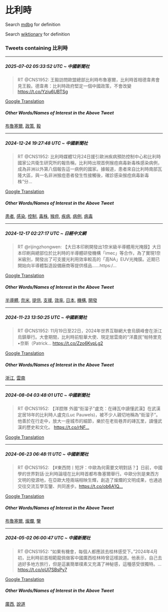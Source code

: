 # 比利時

Search [mdbg](https://www.mdbg.net/chinese/dictionary?page=worddict&wdrst=0&wdqb=比利時) for definition

Search [wiktionary](https://en.wiktionary.org/wiki/比利時) for definition

### Tweets containing 比利時

___
##### 2025-07-02 05:33:52 UTC ~ 中國新聞社
> RT @CNS1952: 王毅訪問歐盟總部比利時布魯塞爾，比利時首相德韋弗會見王毅。德韋弗：比利時政府堅定一個中國政策，不會改變 https://t.co/Yziu6UBTSg

[Google Translation](https://translate.google.com/?hi=en&tab=TT&sl=zh-CN&tl=en&op=translate&text=RT+%40CNS1952%3A+%E7%8E%8B%E6%AF%85%E8%A8%AA%E5%95%8F%E6%AD%90%E7%9B%9F%E7%B8%BD%E9%83%A8%E6%AF%94%E5%88%A9%E6%99%82%E5%B8%83%E9%AD%AF%E5%A1%9E%E7%88%BE%EF%BC%8C%E6%AF%94%E5%88%A9%E6%99%82%E9%A6%96%E7%9B%B8%E5%BE%B7%E9%9F%8B%E5%BC%97%E6%9C%83%E8%A6%8B%E7%8E%8B%E6%AF%85%E3%80%82%E5%BE%B7%E9%9F%8B%E5%BC%97%EF%BC%9A%E6%AF%94%E5%88%A9%E6%99%82%E6%94%BF%E5%BA%9C%E5%A0%85%E5%AE%9A%E4%B8%80%E5%80%8B%E4%B8%AD%E5%9C%8B%E6%94%BF%E7%AD%96%EF%BC%8C%E4%B8%8D%E6%9C%83%E6%94%B9%E8%AE%8A+https%3A%2F%2Ft.co%2FYziu6UBTSg)
##### Other Words/Names of Interest in the Above Tweet
[布魯塞爾](布魯塞爾.md), [政策](政策.md), [毅](毅.md)
___
##### 2024-12-24 19:27:48 UTC ~ 中國新聞社
> RT @CNS1952: 比利時媒體12月24日援引歐洲疾病預防控制中心和比利時國家公共衛生研究所的報告稱，比利時出現首例猴痘病毒新毒株感染病例，成為非洲以外第八個報告這一病例的國家。據報道，患者來自比利時南部瓦隆大區，與一名非洲猴痘患者發生性接觸後，確診感染猴痘病毒新毒株“分…

[Google Translation](https://translate.google.com/?hi=en&tab=TT&sl=zh-CN&tl=en&op=translate&text=RT+%40CNS1952%3A+%E6%AF%94%E5%88%A9%E6%99%82%E5%AA%92%E9%AB%9412%E6%9C%8824%E6%97%A5%E6%8F%B4%E5%BC%95%E6%AD%90%E6%B4%B2%E7%96%BE%E7%97%85%E9%A0%90%E9%98%B2%E6%8E%A7%E5%88%B6%E4%B8%AD%E5%BF%83%E5%92%8C%E6%AF%94%E5%88%A9%E6%99%82%E5%9C%8B%E5%AE%B6%E5%85%AC%E5%85%B1%E8%A1%9B%E7%94%9F%E7%A0%94%E7%A9%B6%E6%89%80%E7%9A%84%E5%A0%B1%E5%91%8A%E7%A8%B1%EF%BC%8C%E6%AF%94%E5%88%A9%E6%99%82%E5%87%BA%E7%8F%BE%E9%A6%96%E4%BE%8B%E7%8C%B4%E7%97%98%E7%97%85%E6%AF%92%E6%96%B0%E6%AF%92%E6%A0%AA%E6%84%9F%E6%9F%93%E7%97%85%E4%BE%8B%EF%BC%8C%E6%88%90%E7%82%BA%E9%9D%9E%E6%B4%B2%E4%BB%A5%E5%A4%96%E7%AC%AC%E5%85%AB%E5%80%8B%E5%A0%B1%E5%91%8A%E9%80%99%E4%B8%80%E7%97%85%E4%BE%8B%E7%9A%84%E5%9C%8B%E5%AE%B6%E3%80%82%E6%93%9A%E5%A0%B1%E9%81%93%EF%BC%8C%E6%82%A3%E8%80%85%E4%BE%86%E8%87%AA%E6%AF%94%E5%88%A9%E6%99%82%E5%8D%97%E9%83%A8%E7%93%A6%E9%9A%86%E5%A4%A7%E5%8D%80%EF%BC%8C%E8%88%87%E4%B8%80%E5%90%8D%E9%9D%9E%E6%B4%B2%E7%8C%B4%E7%97%98%E6%82%A3%E8%80%85%E7%99%BC%E7%94%9F%E6%80%A7%E6%8E%A5%E8%A7%B8%E5%BE%8C%EF%BC%8C%E7%A2%BA%E8%A8%BA%E6%84%9F%E6%9F%93%E7%8C%B4%E7%97%98%E7%97%85%E6%AF%92%E6%96%B0%E6%AF%92%E6%A0%AA%E2%80%9C%E5%88%86%E2%80%A6)
##### Other Words/Names of Interest in the Above Tweet
[患者](患者.md), [感染](感染.md), [控制](控制.md), [毒株](毒株.md), [猴痘](猴痘.md), [疾病](疾病.md), [病例](病例.md), [病毒](病毒.md)
___
##### 2024-12-17 02:27:17 UTC ~ 日經中文網
> RT @rijingzhongwen: 【大日本印刷開發出1奈米級半導體用光掩膜】大日本印刷與總部位於比利時的半導體研發機構「imec」等合作，為了實現1奈米級別，開發出了可支援光利用效率較高的「高NA」EUV光掩膜。近期已開始向半導體製造設備廠商等提供樣品……https:/…

[Google Translation](https://translate.google.com/?hi=en&tab=TT&sl=zh-CN&tl=en&op=translate&text=RT+%40rijingzhongwen%3A+%E3%80%90%E5%A4%A7%E6%97%A5%E6%9C%AC%E5%8D%B0%E5%88%B7%E9%96%8B%E7%99%BC%E5%87%BA1%E5%A5%88%E7%B1%B3%E7%B4%9A%E5%8D%8A%E5%B0%8E%E9%AB%94%E7%94%A8%E5%85%89%E6%8E%A9%E8%86%9C%E3%80%91%E5%A4%A7%E6%97%A5%E6%9C%AC%E5%8D%B0%E5%88%B7%E8%88%87%E7%B8%BD%E9%83%A8%E4%BD%8D%E6%96%BC%E6%AF%94%E5%88%A9%E6%99%82%E7%9A%84%E5%8D%8A%E5%B0%8E%E9%AB%94%E7%A0%94%E7%99%BC%E6%A9%9F%E6%A7%8B%E3%80%8Cimec%E3%80%8D%E7%AD%89%E5%90%88%E4%BD%9C%EF%BC%8C%E7%82%BA%E4%BA%86%E5%AF%A6%E7%8F%BE1%E5%A5%88%E7%B1%B3%E7%B4%9A%E5%88%A5%EF%BC%8C%E9%96%8B%E7%99%BC%E5%87%BA%E4%BA%86%E5%8F%AF%E6%94%AF%E6%8F%B4%E5%85%89%E5%88%A9%E7%94%A8%E6%95%88%E7%8E%87%E8%BC%83%E9%AB%98%E7%9A%84%E3%80%8C%E9%AB%98NA%E3%80%8DEUV%E5%85%89%E6%8E%A9%E8%86%9C%E3%80%82%E8%BF%91%E6%9C%9F%E5%B7%B2%E9%96%8B%E5%A7%8B%E5%90%91%E5%8D%8A%E5%B0%8E%E9%AB%94%E8%A3%BD%E9%80%A0%E8%A8%AD%E5%82%99%E5%BB%A0%E5%95%86%E7%AD%89%E6%8F%90%E4%BE%9B%E6%A8%A3%E5%93%81%E2%80%A6%E2%80%A6https%3A%2F%E2%80%A6)
##### Other Words/Names of Interest in the Above Tweet
[半導體](半導體.md), [奈米](奈米.md), [提供](提供.md), [支援](支援.md), [效率](效率.md), [日本](日本.md), [機構](機構.md), [開發](開發.md)
___
##### 2024-11-23 13:50:25 UTC ~ 中國新聞社
> RT @CNS1952: 11月19日至22日，2024年世界互聯網大會烏鎮峰會在浙江烏鎮舉行。大會期間，比利時前駐華大使、現定居雲南的“洋農民”帕特里克•奈斯（Patrick… https://t.co/Zzo6KvpLg2

[Google Translation](https://translate.google.com/?hi=en&tab=TT&sl=zh-CN&tl=en&op=translate&text=RT+%40CNS1952%3A+11%E6%9C%8819%E6%97%A5%E8%87%B322%E6%97%A5%EF%BC%8C2024%E5%B9%B4%E4%B8%96%E7%95%8C%E4%BA%92%E8%81%AF%E7%B6%B2%E5%A4%A7%E6%9C%83%E7%83%8F%E9%8E%AE%E5%B3%B0%E6%9C%83%E5%9C%A8%E6%B5%99%E6%B1%9F%E7%83%8F%E9%8E%AE%E8%88%89%E8%A1%8C%E3%80%82%E5%A4%A7%E6%9C%83%E6%9C%9F%E9%96%93%EF%BC%8C%E6%AF%94%E5%88%A9%E6%99%82%E5%89%8D%E9%A7%90%E8%8F%AF%E5%A4%A7%E4%BD%BF%E3%80%81%E7%8F%BE%E5%AE%9A%E5%B1%85%E9%9B%B2%E5%8D%97%E7%9A%84%E2%80%9C%E6%B4%8B%E8%BE%B2%E6%B0%91%E2%80%9D%E5%B8%95%E7%89%B9%E9%87%8C%E5%85%8B%E2%80%A2%E5%A5%88%E6%96%AF%EF%BC%88Patrick%E2%80%A6+https%3A%2F%2Ft.co%2FZzo6KvpLg2)
##### Other Words/Names of Interest in the Above Tweet
[浙江](浙江.md), [雲南](雲南.md)
___
##### 2024-08-04 03:48:01 UTC ~ 中國新聞社
> RT @CNS1952: 【洋腔隊 外國“街溜子”盧克：在磚瓦中讀懂武漢】在武漢定居18年的比利時人盧克(Luc Pauwels)，被不少人親切地稱為“街溜子”。他善於在行走中，放大一座城市的細節，樂於在老街巷弄的磚瓦里，讀懂武漢的歷史和文化。 https://t.co/rNF…

[Google Translation](https://translate.google.com/?hi=en&tab=TT&sl=zh-CN&tl=en&op=translate&text=RT+%40CNS1952%3A+%E3%80%90%E6%B4%8B%E8%85%94%E9%9A%8A+%E5%A4%96%E5%9C%8B%E2%80%9C%E8%A1%97%E6%BA%9C%E5%AD%90%E2%80%9D%E7%9B%A7%E5%85%8B%EF%BC%9A%E5%9C%A8%E7%A3%9A%E7%93%A6%E4%B8%AD%E8%AE%80%E6%87%82%E6%AD%A6%E6%BC%A2%E3%80%91%E5%9C%A8%E6%AD%A6%E6%BC%A2%E5%AE%9A%E5%B1%8518%E5%B9%B4%E7%9A%84%E6%AF%94%E5%88%A9%E6%99%82%E4%BA%BA%E7%9B%A7%E5%85%8B%28Luc+Pauwels%29%EF%BC%8C%E8%A2%AB%E4%B8%8D%E5%B0%91%E4%BA%BA%E8%A6%AA%E5%88%87%E5%9C%B0%E7%A8%B1%E7%82%BA%E2%80%9C%E8%A1%97%E6%BA%9C%E5%AD%90%E2%80%9D%E3%80%82%E4%BB%96%E5%96%84%E6%96%BC%E5%9C%A8%E8%A1%8C%E8%B5%B0%E4%B8%AD%EF%BC%8C%E6%94%BE%E5%A4%A7%E4%B8%80%E5%BA%A7%E5%9F%8E%E5%B8%82%E7%9A%84%E7%B4%B0%E7%AF%80%EF%BC%8C%E6%A8%82%E6%96%BC%E5%9C%A8%E8%80%81%E8%A1%97%E5%B7%B7%E5%BC%84%E7%9A%84%E7%A3%9A%E7%93%A6%E9%87%8C%EF%BC%8C%E8%AE%80%E6%87%82%E6%AD%A6%E6%BC%A2%E7%9A%84%E6%AD%B7%E5%8F%B2%E5%92%8C%E6%96%87%E5%8C%96%E3%80%82+https%3A%2F%2Ft.co%2FrNF%E2%80%A6)
___
##### 2024-06-23 06:48:11 UTC ~ 中國新聞社
> RT @CNS1952: 【#東西問丨短評：中歐為何需要文明對話？】日前，中國學的世界對話·比利時論壇在比利時首都布魯塞爾舉行。中歐分別是東西方文明的發源地，在亞歐大陸兩端相映生輝，創造了燦爛的文明成果，也通過交往交流互學互鑒、共同進步。https://t.co/ob6A1Q…

[Google Translation](https://translate.google.com/?hi=en&tab=TT&sl=zh-CN&tl=en&op=translate&text=RT+%40CNS1952%3A+%E3%80%90%23%E6%9D%B1%E8%A5%BF%E5%95%8F%E4%B8%A8%E7%9F%AD%E8%A9%95%EF%BC%9A%E4%B8%AD%E6%AD%90%E7%82%BA%E4%BD%95%E9%9C%80%E8%A6%81%E6%96%87%E6%98%8E%E5%B0%8D%E8%A9%B1%EF%BC%9F%E3%80%91%E6%97%A5%E5%89%8D%EF%BC%8C%E4%B8%AD%E5%9C%8B%E5%AD%B8%E7%9A%84%E4%B8%96%E7%95%8C%E5%B0%8D%E8%A9%B1%C2%B7%E6%AF%94%E5%88%A9%E6%99%82%E8%AB%96%E5%A3%87%E5%9C%A8%E6%AF%94%E5%88%A9%E6%99%82%E9%A6%96%E9%83%BD%E5%B8%83%E9%AD%AF%E5%A1%9E%E7%88%BE%E8%88%89%E8%A1%8C%E3%80%82%E4%B8%AD%E6%AD%90%E5%88%86%E5%88%A5%E6%98%AF%E6%9D%B1%E8%A5%BF%E6%96%B9%E6%96%87%E6%98%8E%E7%9A%84%E7%99%BC%E6%BA%90%E5%9C%B0%EF%BC%8C%E5%9C%A8%E4%BA%9E%E6%AD%90%E5%A4%A7%E9%99%B8%E5%85%A9%E7%AB%AF%E7%9B%B8%E6%98%A0%E7%94%9F%E8%BC%9D%EF%BC%8C%E5%89%B5%E9%80%A0%E4%BA%86%E7%87%A6%E7%88%9B%E7%9A%84%E6%96%87%E6%98%8E%E6%88%90%E6%9E%9C%EF%BC%8C%E4%B9%9F%E9%80%9A%E9%81%8E%E4%BA%A4%E5%BE%80%E4%BA%A4%E6%B5%81%E4%BA%92%E5%AD%B8%E4%BA%92%E9%91%92%E3%80%81%E5%85%B1%E5%90%8C%E9%80%B2%E6%AD%A5%E3%80%82https%3A%2F%2Ft.co%2Fob6A1Q%E2%80%A6)
##### Other Words/Names of Interest in the Above Tweet
[布魯塞爾](布魯塞爾.md), [燦爛](燦爛.md), [鑒](鑒.md)
___
##### 2024-05-02 06:00:47 UTC ~ 中國新聞社
> RT @CNS1952: “如果有機會，每個人都應該去桂林感受下。”2024年4月初，比利時前首相範龍佩做客中國廣西桂林時曾這樣說道。他表示，自己去過好多地方旅行，但是這裏簡單樸素又充滿了神秘感，這種感受很獨特。… https://t.co/oUl7SBsPy7

[Google Translation](https://translate.google.com/?hi=en&tab=TT&sl=zh-CN&tl=en&op=translate&text=RT+%40CNS1952%3A+%E2%80%9C%E5%A6%82%E6%9E%9C%E6%9C%89%E6%A9%9F%E6%9C%83%EF%BC%8C%E6%AF%8F%E5%80%8B%E4%BA%BA%E9%83%BD%E6%87%89%E8%A9%B2%E5%8E%BB%E6%A1%82%E6%9E%97%E6%84%9F%E5%8F%97%E4%B8%8B%E3%80%82%E2%80%9D2024%E5%B9%B44%E6%9C%88%E5%88%9D%EF%BC%8C%E6%AF%94%E5%88%A9%E6%99%82%E5%89%8D%E9%A6%96%E7%9B%B8%E7%AF%84%E9%BE%8D%E4%BD%A9%E5%81%9A%E5%AE%A2%E4%B8%AD%E5%9C%8B%E5%BB%A3%E8%A5%BF%E6%A1%82%E6%9E%97%E6%99%82%E6%9B%BE%E9%80%99%E6%A8%A3%E8%AA%AA%E9%81%93%E3%80%82%E4%BB%96%E8%A1%A8%E7%A4%BA%EF%BC%8C%E8%87%AA%E5%B7%B1%E5%8E%BB%E9%81%8E%E5%A5%BD%E5%A4%9A%E5%9C%B0%E6%96%B9%E6%97%85%E8%A1%8C%EF%BC%8C%E4%BD%86%E6%98%AF%E9%80%99%E8%A3%8F%E7%B0%A1%E5%96%AE%E6%A8%B8%E7%B4%A0%E5%8F%88%E5%85%85%E6%BB%BF%E4%BA%86%E7%A5%9E%E7%A7%98%E6%84%9F%EF%BC%8C%E9%80%99%E7%A8%AE%E6%84%9F%E5%8F%97%E5%BE%88%E7%8D%A8%E7%89%B9%E3%80%82%E2%80%A6+https%3A%2F%2Ft.co%2FoUl7SBsPy7)
##### Other Words/Names of Interest in the Above Tweet
[廣西](廣西.md), [說道](說道.md)
